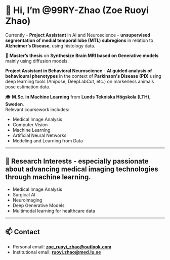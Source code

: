 # 👋 Hi, I’m @99RY-Zhao (Zoe Ruoyi Zhao)

Currently - **Project Assistant** in AI and Neuroscience - **unsupervised segmentation of medial temporal lobe (MTL) subregions** in relation to **Alzheimer’s Disease**, using histology data.

🔬 **Master’s thesis** on **Synthesize Brain MRI based on Generative models** mainly using diffusion models.

**Project Assistant in Behavioral Neuroscience** - **AI guided analysis of behavioural phenotypes** in the context of **Parkinson's Disease (PD)** using deep learning tools (Anipose, DeepLabCut, etc.) on markerless animals pose estimation data. 


🎓 **M.Sc. in Machine Learning** from **Lunds Tekniska Högskola (LTH), Sweden**.  
Relevant coursework includes:
- Medical Image Analysis  
- Computer Vision  
- Machine Learning  
- Artificial Neural Networks
- Modeling and Learning from Data

---

## 👀 Research Interests - especially passionate about advancing medical imaging technologies through machine learning.
- Medical Image Analysis  
- Surgical AI  
- Neuroimaging  
- Deep Generative Models  
- Multimodal learning for healthcare data 

---

## 📫 Contact

- Personal email: **zoe_ruoyi_zhao@outlook.com**  
- Institutional email: **ruoyi.zhao@med.lu.se**


<!---
99RY-Zhao/99RY-Zhao is a ✨ special ✨ repository because its `README.md` (this file) appears on your GitHub profile.
You can click the Preview link to take a look at your changes.
--->
